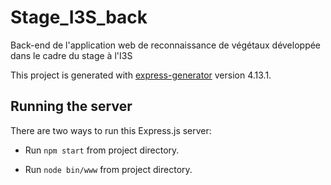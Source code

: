 # Stage_I3S_back

Back-end de l'application web de reconnaissance de végétaux développée dans le cadre du stage à l'I3S

This project is generated with [express-generator](http://expressjs.com/starter/generator.html)
version 4.13.1.

## Running the server

There are two ways to run this Express.js server:

* Run `npm start` from project directory.

* Run `node bin/www` from project directory.